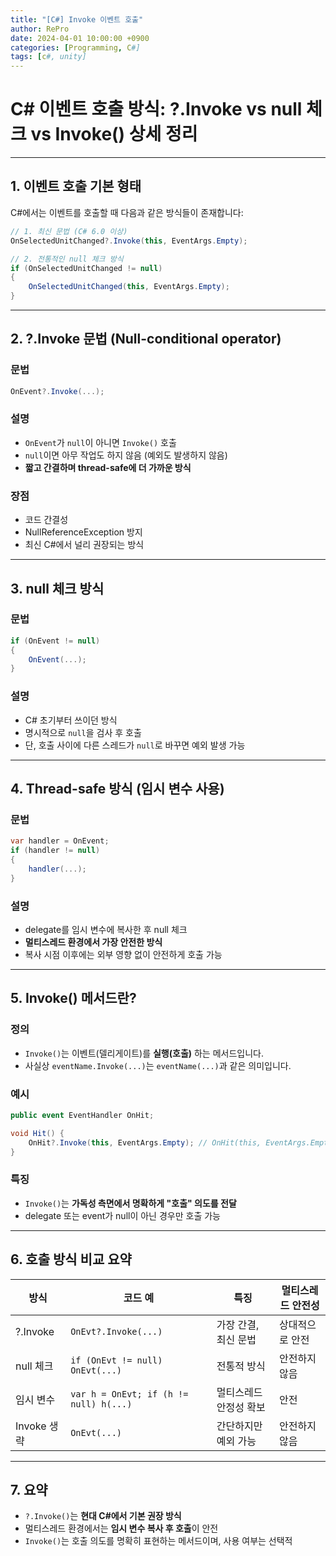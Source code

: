 ```yaml
---
title: "[C#] Invoke 이벤트 호출"
author: RePro
date: 2024-04-01 10:00:00 +0900
categories: [Programming, C#]
tags: [c#, unity]
---
```


# C# 이벤트 호출 방식: ?.Invoke vs null 체크 vs Invoke() 상세 정리

---

## 1. 이벤트 호출 기본 형태

C#에서는 이벤트를 호출할 때 다음과 같은 방식들이 존재합니다:

```csharp
// 1. 최신 문법 (C# 6.0 이상)
OnSelectedUnitChanged?.Invoke(this, EventArgs.Empty);

// 2. 전통적인 null 체크 방식
if (OnSelectedUnitChanged != null)
{
    OnSelectedUnitChanged(this, EventArgs.Empty);
}
```

---

## 2. ?.Invoke 문법 (Null-conditional operator)

### 문법
```csharp
OnEvent?.Invoke(...);
```

### 설명
- `OnEvent`가 `null`이 아니면 `Invoke()` 호출
- `null`이면 아무 작업도 하지 않음 (예외도 발생하지 않음)
- **짧고 간결하며 thread-safe에 더 가까운 방식**

### 장점
- 코드 간결성
- NullReferenceException 방지
- 최신 C#에서 널리 권장되는 방식

---

## 3. null 체크 방식

### 문법
```csharp
if (OnEvent != null)
{
    OnEvent(...);
}
```

### 설명
- C# 초기부터 쓰이던 방식
- 명시적으로 `null`을 검사 후 호출
- 단, 호출 사이에 다른 스레드가 `null`로 바꾸면 예외 발생 가능

---

## 4. Thread-safe 방식 (임시 변수 사용)

### 문법
```csharp
var handler = OnEvent;
if (handler != null)
{
    handler(...);
}
```

### 설명
- delegate를 임시 변수에 복사한 후 null 체크
- **멀티스레드 환경에서 가장 안전한 방식**
- 복사 시점 이후에는 외부 영향 없이 안전하게 호출 가능

---

## 5. Invoke() 메서드란?

### 정의
- `Invoke()`는 이벤트(델리게이트)를 **실행(호출)** 하는 메서드입니다.
- 사실상 `eventName.Invoke(...)`는 `eventName(...)`과 같은 의미입니다.

### 예시
```csharp
public event EventHandler OnHit;

void Hit() {
    OnHit?.Invoke(this, EventArgs.Empty); // OnHit(this, EventArgs.Empty); 와 동일
}
```

### 특징
- `Invoke()`는 **가독성 측면에서 명확하게 "호출" 의도를 전달**
- delegate 또는 event가 null이 아닌 경우만 호출 가능

---

## 6. 호출 방식 비교 요약

| 방식 | 코드 예 | 특징 | 멀티스레드 안전성 |
|------|---------|------|------------------|
| ?.Invoke | `OnEvt?.Invoke(...)` | 가장 간결, 최신 문법 | 상대적으로 안전 |
| null 체크 | `if (OnEvt != null) OnEvt(...)` | 전통적 방식 | 안전하지 않음 |
| 임시 변수 | `var h = OnEvt; if (h != null) h(...)` | 멀티스레드 안정성 확보 | 안전 |
| Invoke 생략 | `OnEvt(...)` | 간단하지만 예외 가능 | 안전하지 않음 |

---

## 7. 요약

- `?.Invoke()`는 **현대 C#에서 기본 권장 방식**
- 멀티스레드 환경에서는 **임시 변수 복사 후 호출**이 안전
- `Invoke()`는 호출 의도를 명확히 표현하는 메서드이며, 사용 여부는 선택적
